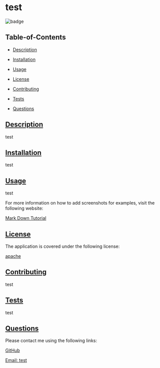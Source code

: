 
  # test
  
  
  ![badge](https://img.shields.io/badge/license-apache-blue)
    

  ## Table-of-Contents

  * [Description](#description)
  * [Installation](#installation)
  * [Usage](#usage)
  
  * [License](#license)
    
  * [Contributing](#contributing)
  * [Tests](#tests)
  * [Questions](#questions)
  
  ## [Description](#table-of-contents)

  test

  ## [Installation](#table-of-contents)

  test

  ## [Usage](#table-of-contents)

  test
  
  For more information on how to add screenshots for examples, visit the following website:
  
  [Mark Down Tutorial](https://agea.github.io/tutorial.md/)
  
  
  ## [License](#table-of-contents)

  The application is covered under the following license:

  
  [apache](https://choosealicense.com/licenses/apache)
    
    

  ## [Contributing](#table-of-contents)
  
  
  test
    

  ## [Tests](#table-of-contents)

  test

  ## [Questions](#table-of-contents)

  Please contact me using the following links:

  [GitHub](https://github.com/test)

  [Email: test](mailto:test)
